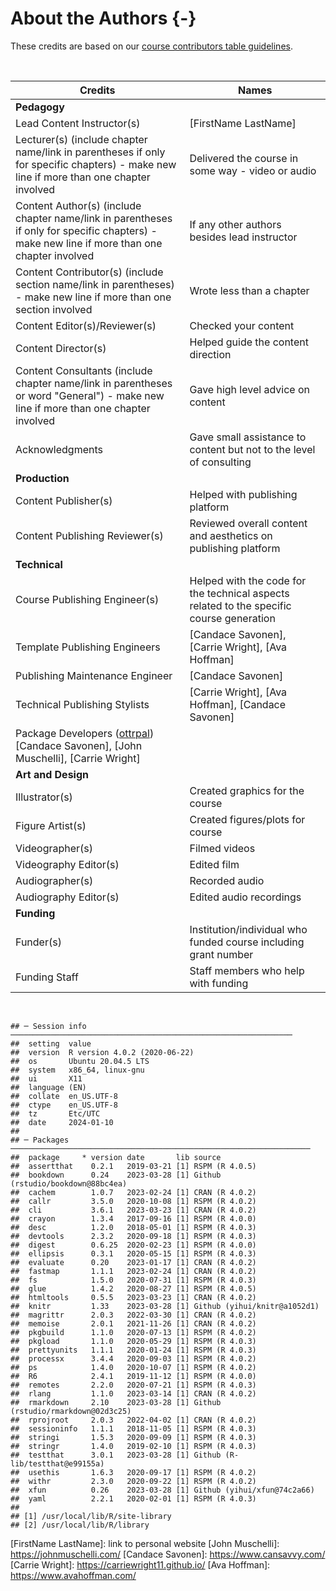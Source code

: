 
# About the Authors {-}

These credits are based on our [course contributors table guidelines](https://www.ottrproject.org/more_features.html#giving-credits-to-contributors).

&nbsp;
&nbsp;

|Credits|Names|
|-------|-----|
|**Pedagogy**||
|Lead Content Instructor(s)|[FirstName LastName]|
|Lecturer(s) (include chapter name/link in parentheses if only for specific chapters) - make new line if more than one chapter involved| Delivered the course in some way - video or audio|
|Content Author(s) (include chapter name/link in parentheses if only for specific chapters) - make new line if more than one chapter involved | If any other authors besides lead instructor|
|Content Contributor(s) (include section name/link in parentheses) - make new line if more than one section involved|  Wrote less than a chapter|
|Content Editor(s)/Reviewer(s) | Checked your content|
|Content Director(s) | Helped guide the content direction|
|Content Consultants (include chapter name/link in parentheses or word "General") - make new line if more than one chapter involved | Gave high level advice on content|
|Acknowledgments| Gave small assistance to content but not to the level of consulting |
|**Production**||
|Content Publisher(s)| Helped with publishing platform|
|Content Publishing Reviewer(s)| Reviewed overall content and aesthetics on publishing platform|
|**Technical**||
|Course Publishing Engineer(s)| Helped with the code for the technical aspects related to the specific course generation|
|Template Publishing Engineers|[Candace Savonen], [Carrie Wright], [Ava Hoffman]|
|Publishing Maintenance Engineer|[Candace Savonen]|
|Technical Publishing Stylists|[Carrie Wright], [Ava Hoffman], [Candace Savonen]|
|Package Developers ([ottrpal]) [Candace Savonen], [John Muschelli], [Carrie Wright]|
|**Art and Design**||
|Illustrator(s)| Created graphics for the course|
|Figure Artist(s)| Created figures/plots for course|
|Videographer(s)| Filmed videos|
|Videography Editor(s)| Edited film|
|Audiographer(s)| Recorded audio|
|Audiography Editor(s)| Edited audio recordings|
|**Funding**||
|Funder(s)| Institution/individual who funded course including grant number|
|Funding Staff| Staff members who help with funding|

&nbsp;


```
## ─ Session info ───────────────────────────────────────────────────────────────
##  setting  value                       
##  version  R version 4.0.2 (2020-06-22)
##  os       Ubuntu 20.04.5 LTS          
##  system   x86_64, linux-gnu           
##  ui       X11                         
##  language (EN)                        
##  collate  en_US.UTF-8                 
##  ctype    en_US.UTF-8                 
##  tz       Etc/UTC                     
##  date     2024-01-10                  
## 
## ─ Packages ───────────────────────────────────────────────────────────────────
##  package     * version date       lib source                            
##  assertthat    0.2.1   2019-03-21 [1] RSPM (R 4.0.5)                    
##  bookdown      0.24    2023-03-28 [1] Github (rstudio/bookdown@88bc4ea) 
##  cachem        1.0.7   2023-02-24 [1] CRAN (R 4.0.2)                    
##  callr         3.5.0   2020-10-08 [1] RSPM (R 4.0.2)                    
##  cli           3.6.1   2023-03-23 [1] CRAN (R 4.0.2)                    
##  crayon        1.3.4   2017-09-16 [1] RSPM (R 4.0.0)                    
##  desc          1.2.0   2018-05-01 [1] RSPM (R 4.0.3)                    
##  devtools      2.3.2   2020-09-18 [1] RSPM (R 4.0.3)                    
##  digest        0.6.25  2020-02-23 [1] RSPM (R 4.0.0)                    
##  ellipsis      0.3.1   2020-05-15 [1] RSPM (R 4.0.3)                    
##  evaluate      0.20    2023-01-17 [1] CRAN (R 4.0.2)                    
##  fastmap       1.1.1   2023-02-24 [1] CRAN (R 4.0.2)                    
##  fs            1.5.0   2020-07-31 [1] RSPM (R 4.0.3)                    
##  glue          1.4.2   2020-08-27 [1] RSPM (R 4.0.5)                    
##  htmltools     0.5.5   2023-03-23 [1] CRAN (R 4.0.2)                    
##  knitr         1.33    2023-03-28 [1] Github (yihui/knitr@a1052d1)      
##  magrittr      2.0.3   2022-03-30 [1] CRAN (R 4.0.2)                    
##  memoise       2.0.1   2021-11-26 [1] CRAN (R 4.0.2)                    
##  pkgbuild      1.1.0   2020-07-13 [1] RSPM (R 4.0.2)                    
##  pkgload       1.1.0   2020-05-29 [1] RSPM (R 4.0.3)                    
##  prettyunits   1.1.1   2020-01-24 [1] RSPM (R 4.0.3)                    
##  processx      3.4.4   2020-09-03 [1] RSPM (R 4.0.2)                    
##  ps            1.4.0   2020-10-07 [1] RSPM (R 4.0.2)                    
##  R6            2.4.1   2019-11-12 [1] RSPM (R 4.0.0)                    
##  remotes       2.2.0   2020-07-21 [1] RSPM (R 4.0.3)                    
##  rlang         1.1.0   2023-03-14 [1] CRAN (R 4.0.2)                    
##  rmarkdown     2.10    2023-03-28 [1] Github (rstudio/rmarkdown@02d3c25)
##  rprojroot     2.0.3   2022-04-02 [1] CRAN (R 4.0.2)                    
##  sessioninfo   1.1.1   2018-11-05 [1] RSPM (R 4.0.3)                    
##  stringi       1.5.3   2020-09-09 [1] RSPM (R 4.0.3)                    
##  stringr       1.4.0   2019-02-10 [1] RSPM (R 4.0.3)                    
##  testthat      3.0.1   2023-03-28 [1] Github (R-lib/testthat@e99155a)   
##  usethis       1.6.3   2020-09-17 [1] RSPM (R 4.0.2)                    
##  withr         2.3.0   2020-09-22 [1] RSPM (R 4.0.2)                    
##  xfun          0.26    2023-03-28 [1] Github (yihui/xfun@74c2a66)       
##  yaml          2.2.1   2020-02-01 [1] RSPM (R 4.0.3)                    
## 
## [1] /usr/local/lib/R/site-library
## [2] /usr/local/lib/R/library
```

<!-- Author information -->

[FirstName LastName]: link to personal website
[John Muschelli]: https://johnmuschelli.com/
[Candace Savonen]: https://www.cansavvy.com/
[Carrie Wright]: https://carriewright11.github.io/
[Ava Hoffman]: https://www.avahoffman.com/

<!-- Links -->

[ottrpal]: https://github.com/jhudsl/ottrpal

<!-- Fill out this table using these instructions: https://github.com/jhudsl/OTTR_Template/wiki/How-to-give-credits

For JHU courses, You will need to add Ira as a credit:

|Content Publisher|[Ira Gooding]|
...
[Ira Gooding]: https://publichealth.jhu.edu/faculty/4130/ira-gooding
-->
